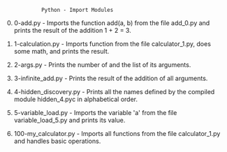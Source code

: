 				Python - Import Modules
0. 0-add.py - Imports the function add(a, b) from the file add_0.py and prints the result of the addition 1 + 2 = 3.

1. 1-calculation.py - Imports function from the file calculator_1.py, does some math, and prints the result.

2. 2-args.py - Prints the number of and the list of its arguments.

3. 3-infinite_add.py - Prints the result of the addition of all arguments.

4. 4-hidden_discovery.py - Prints all the names defined by the compiled module hidden_4.pyc in alphabetical order.

5. 5-variable_load.py - Imports the variable 'a' from the file variable_load_5.py and prints its value.

6. 100-my_calculator.py - Imports all functions from the file calculator_1.py and handles basic operations.
